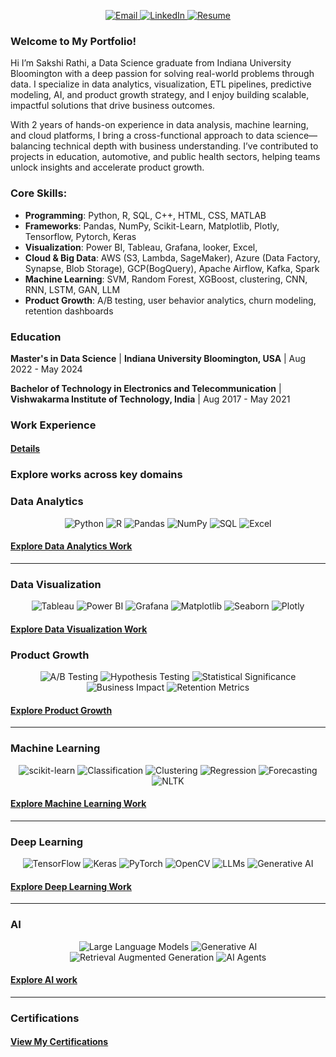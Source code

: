 <p align="center">
  <a href="mailto:sakshi.k.rathi@gmail.com" target="_blank">
    <img src="https://img.shields.io/badge/Email-%23D14836.svg?style=for-the-badge&logo=gmail&logoColor=white" alt="Email">
  </a>
  <a href="https://www.linkedin.com/in/sakshi-k-rathi/" target="_blank">
    <img src="https://img.shields.io/badge/LinkedIn-%230077B5.svg?style=for-the-badge&logo=linkedin&logoColor=white" alt="LinkedIn">
  </a>
  <a href="https://drive.google.com/file/d/1KElAQ_A2SUwc3_f4Ay9MAPzG0BqNfJ3n/view?usp=sharing" target="_blank">
    <img src="https://img.shields.io/badge/Resume-%230077B5.svg?style=for-the-badge&logo=google-drive&logoColor=white" alt="Resume">
  </a>
</p>

### Welcome to My Portfolio!

Hi I’m Sakshi Rathi, a Data Science graduate from Indiana University Bloomington with a deep passion for solving real-world problems through data. I specialize in data analytics, visualization, ETL pipelines, predictive modeling, AI, and product growth strategy, and I enjoy building scalable, impactful solutions that drive business outcomes.

With 2 years of hands-on experience in data analysis, machine learning, and cloud platforms, I bring a cross-functional approach to data science—balancing technical depth with business understanding. I’ve contributed to projects in education, automotive, and public health sectors, helping teams unlock insights and accelerate product growth.

### Core Skills:

- **Programming**: Python, R, SQL, C++, HTML, CSS, MATLAB
- **Frameworks**: Pandas, NumPy, Scikit-Learn, Matplotlib, Plotly, Tensorflow, Pytorch, Keras
- **Visualization**: Power BI, Tableau, Grafana, looker, Excel,
- **Cloud & Big Data**: AWS (S3, Lambda, SageMaker), Azure (Data Factory, Synapse, Blob Storage), GCP(BogQuery), Apache Airflow, Kafka, Spark
- **Machine Learning**: SVM, Random Forest, XGBoost, clustering, CNN, RNN, LSTM, GAN, LLM
- **Product Growth**: A/B testing, user behavior analytics, churn modeling, retention dashboards

### Education

**Master's in Data Science** | **Indiana University Bloomington, USA** | Aug 2022 - May 2024

**Bachelor of Technology in Electronics and Telecommunication**  | **Vishwakarma Institute of Technology, India** | Aug 2017 - May 2021

### Work Experience 
#### [Details](work-exp.md)
<p align="center">
  <a href="[https://github.com/sakshiiiir/portfolio/blob/main/work-exp.md]">
  </a>
</p>

### Explore works across key domains

### Data Analytics
<p align="center">
  <img src="https://img.shields.io/badge/Python-3776AB.svg?style=for-the-badge&logo=python&logoColor=white" alt="Python">
  <img src="https://img.shields.io/badge/R-276DC3.svg?style=for-the-badge&logo=r&logoColor=white" alt="R">
  <img src="https://img.shields.io/badge/Pandas-150458.svg?style=for-the-badge&logo=pandas&logoColor=white" alt="Pandas">
  <img src="https://img.shields.io/badge/NumPy-013243.svg?style=for-the-badge&logo=numpy&logoColor=white" alt="NumPy">
  <img src="https://img.shields.io/badge/SQL-4169E1.svg?style=for-the-badge&logo=postgresql&logoColor=white" alt="SQL">
  <img src="https://img.shields.io/badge/Excel-217346.svg?style=for-the-badge&logo=microsoft-excel&logoColor=white" alt="Excel">
</p>

#### [Explore Data Analytics Work](data-analytics.md)
<p align="center">
  <a href="https://github.com/sakshiiiir/portfolio/blob/main/data-analytics.md">
  </a>
</p>

---

### Data Visualization
<p align="center">
  <img src="https://img.shields.io/badge/Tableau-E97627.svg?style=for-the-badge&logo=tableau&logoColor=white" alt="Tableau">
  <img src="https://img.shields.io/badge/PowerBI-F25028.svg?style=for-the-badge&logo=powerbi&logoColor=white" alt="Power BI">
  <img src="https://img.shields.io/badge/Grafana-F46800.svg?style=for-the-badge&logo=grafana&logoColor=white" alt="Grafana">
  <img src="https://img.shields.io/badge/Matplotlib-013243.svg?style=for-the-badge&logo=python&logoColor=white" alt="Matplotlib">
  <img src="https://img.shields.io/badge/Seaborn-4C8CBF.svg?style=for-the-badge&logo=python&logoColor=white" alt="Seaborn">
  <img src="https://img.shields.io/badge/Plotly-3F4F75.svg?style=for-the-badge&logo=plotly&logoColor=white" alt="Plotly">
</p>

#### [Explore Data Visualization Work](data-vis.md)
<p align="center">
  <a href="https://github.com/sakshiiiir/portfolio/blob/main/data-vis.md">
  </a>
</p>

### Product Growth
<p align="center"> 
  <img src="https://img.shields.io/badge/A%2FB%20Testing-FF6F61?style=for-the-badge&logo=flask&logoColor=white" alt="A/B Testing"> 
  <img src="https://img.shields.io/badge/Hypothesis%20Testing-4C8CBF?style=for-the-badge&logo=scipy&logoColor=white" alt="Hypothesis Testing"> 
  <img src="https://img.shields.io/badge/Statistical%20Significance-9B59B6?style=for-the-badge&logo=python&logoColor=white" alt="Statistical Significance"> 
  <img src="https://img.shields.io/badge/Business%20Impact-2ECC71?style=for-the-badge&logo=chartdotjs&logoColor=white" alt="Business Impact"> 
  <img src="https://img.shields.io/badge/Retention%20Metrics-F1C40F?style=for-the-badge&logo=google-analytics&logoColor=black" alt="Retention Metrics"> 
</p>

#### [Explore Product Growth](product_growth.md)
<p align="center">
  <a href="https://github.com/sakshiiiir/portfolio/blob/main/product_growth.md">
  </a>
</p>

----
### Machine Learning
<p align="center">
  <img src="https://img.shields.io/badge/scikit--learn-F7931E.svg?style=for-the-badge&logo=scikit-learn&logoColor=white" alt="scikit-learn">
  <img src="https://img.shields.io/badge/Classification-0072B5.svg?style=for-the-badge&logo=classification&logoColor=white" alt="Classification">
  <img src="https://img.shields.io/badge/Clustering-FF5733.svg?style=for-the-badge&logo=clustering&logoColor=white" alt="Clustering">
  <img src="https://img.shields.io/badge/Regression-00CC99.svg?style=for-the-badge&logo=regression&logoColor=white" alt="Regression">
  <img src="https://img.shields.io/badge/Forecasting-FFA500.svg?style=for-the-badge&logo=forecasting&logoColor=white" alt="Forecasting">
  <img src="https://img.shields.io/badge/NLTK-89CFF0.svg?style=for-the-badge&logo=nltk&logoColor=white" alt="NLTK">
</p>


#### [Explore Machine Learning Work](machine-learning.md)
<p align="center">
  <a href="https://github.com/sakshiiiir/portfolio/blob/main/machine-learning.md">
  </a>
</p>

---

### Deep Learning
<p align="center">
  <img src="https://img.shields.io/badge/TensorFlow-FF6F00.svg?style=for-the-badge&logo=tensorflow&logoColor=white" alt="TensorFlow">
  <img src="https://img.shields.io/badge/Keras-D00000.svg?style=for-the-badge&logo=keras&logoColor=white" alt="Keras">
  <img src="https://img.shields.io/badge/PyTorch-EE4C2C.svg?style=for-the-badge&logo=pytorch&logoColor=white" alt="PyTorch">
  <img src="https://img.shields.io/badge/OpenCV-5C3EE8.svg?style=for-the-badge&logo=opencv&logoColor=white" alt="OpenCV">
  <img src="https://img.shields.io/badge/LLMs-9B59B6.svg?style=for-the-badge&logo=ai&logoColor=white" alt="LLMs">
  <img src="https://img.shields.io/badge/GenerativeAI-3DDC84.svg?style=for-the-badge&logo=ai&logoColor=white" alt="Generative AI">
</p>

#### [Explore Deep Learning Work](deep-learning.md)
<p align="center">
  <a href="https://github.com/sakshiiiir/portfolio/blob/main/deep-learning.md">
  </a>
</p>

---
### AI 
<p align="center">
  <img src="https://img.shields.io/badge/LLMs-9B59B6.svg?style=for-the-badge&logo=openai&logoColor=white" alt="Large Language Models"> 
  <img src="https://img.shields.io/badge/Generative%20AI-3DDC84.svg?style=for-the-badge&logo=google&logoColor=white" alt="Generative AI"> 
  <img src="https://img.shields.io/badge/RAG-34495E.svg?style=for-the-badge&logo=github&logoColor=white" alt="Retrieval Augmented Generation"> 
  <img src="https://img.shields.io/badge/AI%20Agents-2ECC71.svg?style=for-the-badge&logo=react&logoColor=white" alt="AI Agents"> 
</p>

#### [Explore AI work](ai.md)
<p align="center">
  <a href="https://github.com/sakshiiiir/portfolio/blob/main/ai.md">
  </a>
</p>

---

### Certifications
#### [View My Certifications](certf.md)
<p align="center">
  <a href="https://github.com/sakshiiiir/portfolio/blob/main/certf.md">
  </a>
</p>
